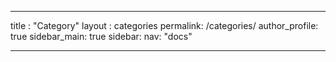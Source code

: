 ---

title : "Category"
layout : categories
permalink: /categories/
author_profile: true
sidebar_main: true
sidebar:
    nav: "docs"

---